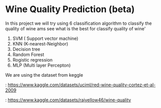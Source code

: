 # Wine Quality Prediction (beta)
In this project we will try using 6 classification algorithm to classify the quality of wine ams see what is the best for classify quality of wine'

1. SVM ( Support vector machine)
2. KNN (K-nearest-Neighbor)
3. Decision tree
4. Random Forest
5. Rogistic regression
6. MLP (Multi layer Percepton)

We are using the dataset from keggle

: https://www.kaggle.com/datasets/uciml/red-wine-quality-cortez-et-al-2009

: https://www.kaggle.com/datasets/rajyellow46/wine-quality
